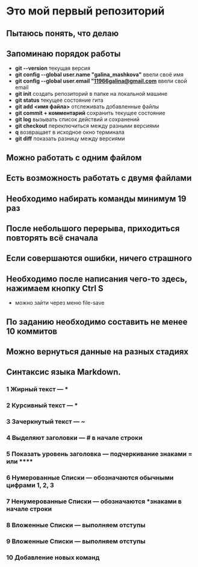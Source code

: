 # Это мой первый репозиторий
## Пытаюсь понять, что делаю
## Запоминаю порядок работы
* **git --version** текущая версия
* **git config --global user.name "galina_mashkova"** ввели своё имя
* **git config --global user.email "11966galina@gmail.com** ввели свой email
* **git init** создать репозиторий в папке на локальной машине
* **git status** текущее состояние гита
* **git add <имя файла>** отслеживать добавленные файлы
* **git commit + комментарий** сохранить текущее состояние
* **git log** вызывать список действий и сохранений
* **git checkout** переключиться между разными версиями
* **q** возвращает в исходное окно терминала
* **git diff** показать разницу между версиями
## Можно работать с одним файлом
## Есть возможность работать с двумя файлами
## Необходимо набирать команды минимум 19 раз
## После небольшого перерыва, приходиться повторять всё сначала
## Если совершаются ошибки, ничего страшного
## Необходимо после написания чего-то здесь, нажимаем кнопку Ctrl S
* можно зайти через меню file-save
## По заданию необходимо составить не менее 10 коммитов
## Можно вернуться данные на разных стадиях
## Синтаксис языка Markdown.
### 1 Жирный текст — *
### 2 Курсивный текст — *
### 3 Зачеркнутый текст — ~
### 4 Выделяют заголовки — # в начале строки
### 5 Показать уровень заголовка — подчеркивание знаками = или ****
### 6 Нумерованные Списки — обозначаются обычными цифрами 1, 2, 3
### 7 Ненумерованные Списки — обозначаются *знаками в начале строки
### 8 Вложенные Списки — выполняем отступы 
### 9 Вложенные Списки — выполняем отступы
### 10 Добавление новых команд